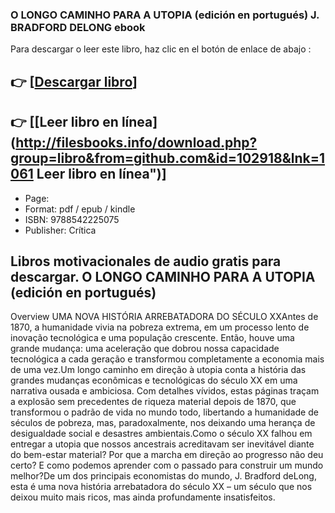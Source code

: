 ### O LONGO CAMINHO PARA A UTOPIA  (edición en portugués) J. BRADFORD DELONG ebook

Para descargar o leer este libro, haz clic en el botón de enlace de abajo :

## 👉  [**[Descargar libro](http://filesbooks.info/download.php?group=libro&from=github.com&id=102918&lnk=1061 "Descargar libro")**]

## 👉  [**[Leer libro en línea](http://filesbooks.info/download.php?group=libro&from=github.com&id=102918&lnk=1061 Leer libro en línea")**]




* Page: 
* Format: pdf / epub / kindle
* ISBN: 9788542225075
* Publisher: Crítica

## Libros motivacionales de audio gratis para descargar. O LONGO CAMINHO PARA A UTOPIA  (edición en portugués)

Overview
UMA NOVA HISTÓRIA ARREBATADORA DO SÉCULO XXAntes de 1870, a humanidade vivia na pobreza extrema, em um processo lento de inovação tecnológica e uma população crescente. Então, houve uma grande mudança: uma aceleração que dobrou nossa capacidade tecnológica a cada geração e transformou completamente a economia mais de uma vez.Um longo caminho em direção à utopia conta a história das grandes mudanças econômicas e tecnológicas do século XX em uma narrativa ousada e ambiciosa. Com detalhes vívidos, estas páginas traçam a explosão sem precedentes de riqueza material depois de 1870, que transformou o padrão de vida no mundo todo, libertando a humanidade de séculos de pobreza, mas, paradoxalmente, nos deixando uma herança de desigualdade social e desastres ambientais.Como o século XX falhou em entregar a utopia que nossos ancestrais acreditavam ser inevitável diante do bem-estar material? Por que a marcha em direção ao progresso não deu certo? E como podemos aprender com o passado para construir um mundo melhor?De um dos principais economistas do mundo, J. Bradford deLong, esta é uma nova história arrebatadora do século XX – um século que nos deixou muito mais ricos, mas ainda profundamente insatisfeitos.



